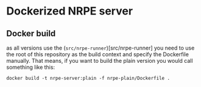 # Dockerized NRPE server


## Docker build

as all versions use the (`src/nrpe-runner`)[src/nrpe-runner] you need to use the root of this repository as the build context and specify the Dockerfile manually.
That means, if you want to build the plain version you would call something like this:

    docker build -t nrpe-server:plain -f nrpe-plain/Dockerfile .


